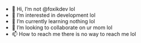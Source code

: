 - 👋 Hi, I’m not @foxikdev lol
- 👀 I’m interested in development lol
- 🌱 I’m currently learning nothing lol
- 💞️ I’m looking to collaborate on ur mom lol
- 📫 How to reach me there is no way to reach me lol
